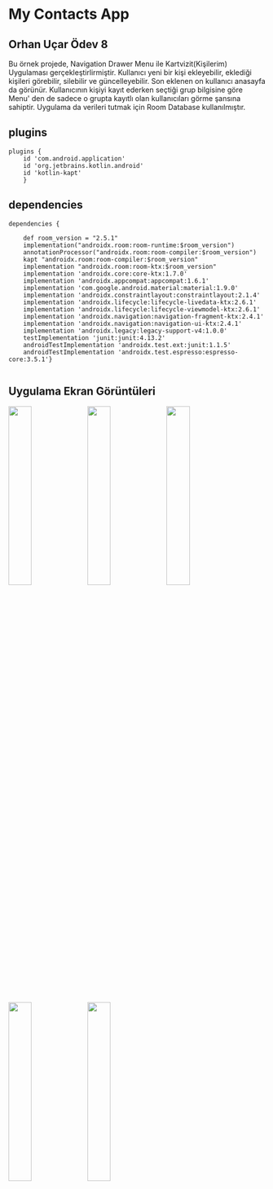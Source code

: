 # My Contacts App
<h2>Orhan Uçar Ödev 8</h2>
 
<p>Bu örnek projede, Navigation Drawer Menu ile Kartvizit(Kişilerim) Uygulaması gerçekleştirlirmiştir. Kullanıcı yeni bir kişi ekleyebilir, eklediği kişileri görebilir, silebilir ve güncelleyebilir. Son eklenen on kullanıcı anasayfa da görünür. Kullanıcının kişiyi kayıt ederken seçtiği grup bilgisine göre Menu' den de sadece o grupta kayıtlı olan kullanıcıları görme şansına sahiptir. Uygulama da verileri tutmak için Room Database kullanılmıştır.</p>

<h2>plugins</h2>
<pre><code>plugins {
    id 'com.android.application'
    id 'org.jetbrains.kotlin.android'
    id 'kotlin-kapt'
    }</code></pre>
    
<h2>dependencies</h2>

<pre><code>dependencies {

    def room_version = "2.5.1"
    implementation("androidx.room:room-runtime:$room_version")
    annotationProcessor("androidx.room:room-compiler:$room_version")
    kapt "androidx.room:room-compiler:$room_version"
    implementation "androidx.room:room-ktx:$room_version"
    implementation 'androidx.core:core-ktx:1.7.0'
    implementation 'androidx.appcompat:appcompat:1.6.1'
    implementation 'com.google.android.material:material:1.9.0'
    implementation 'androidx.constraintlayout:constraintlayout:2.1.4'
    implementation 'androidx.lifecycle:lifecycle-livedata-ktx:2.6.1'
    implementation 'androidx.lifecycle:lifecycle-viewmodel-ktx:2.6.1'
    implementation 'androidx.navigation:navigation-fragment-ktx:2.4.1'
    implementation 'androidx.navigation:navigation-ui-ktx:2.4.1'
    implementation 'androidx.legacy:legacy-support-v4:1.0.0'
    testImplementation 'junit:junit:4.13.2'
    androidTestImplementation 'androidx.test.ext:junit:1.1.5'
    androidTestImplementation 'androidx.test.espresso:espresso-core:3.5.1'}
    </code></pre>    

<h2>Uygulama Ekran Görüntüleri</h2>
<p float="left">
  <img src=https://github.com/orhanucr/My-Contacts-App/assets/100219838/0fa789b9-7849-46f8-9a5d-e12602b3398b width="30%" />
  <img src=https://github.com/orhanucr/My-Contacts-App/assets/100219838/9b49747b-a9f5-496c-901b-4b170da173e4 width="30%" />
  <img src=https://github.com/orhanucr/My-Contacts-App/assets/100219838/3fae8b5d-1a90-4bcc-b11b-a16b78e15225 width="30%" />
  <img src=https://github.com/orhanucr/My-Contacts-App/assets/100219838/4c7078d0-b4d6-449c-a4f2-3b8465f06c51 width="30%" />
  <img src=https://github.com/orhanucr/My-Contacts-App/assets/100219838/cf8e043b-f09b-4e87-a8fa-c813ebbd33ef width="30%" />

</p>



    
